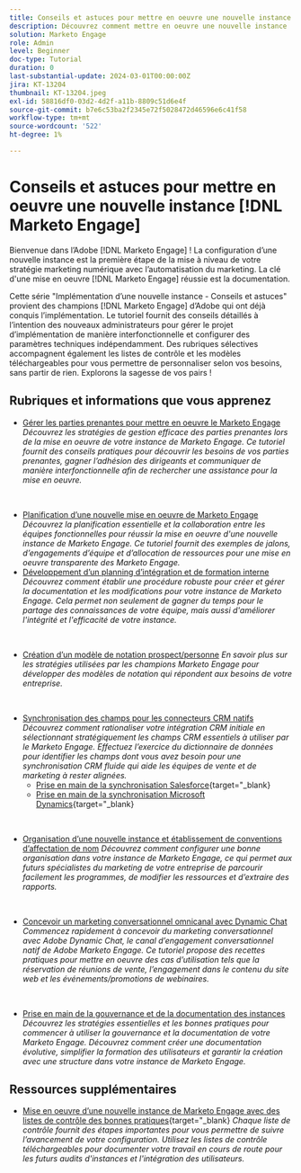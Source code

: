 ```yaml
---
title: Conseils et astuces pour mettre en oeuvre une nouvelle instance
description: Découvrez comment mettre en oeuvre une nouvelle instance  [!DNL Marketo Engage] pour tirer le meilleur parti de sa puissance.
solution: Marketo Engage
role: Admin
level: Beginner
doc-type: Tutorial
duration: 0
last-substantial-update: 2024-03-01T00:00:00Z
jira: KT-13204
thumbnail: KT-13204.jpeg
exl-id: 58816df0-03d2-4d2f-a11b-8809c51d6e4f
source-git-commit: b7e6c53ba2f2345e72f5028472d46596e6c41f58
workflow-type: tm+mt
source-wordcount: '522'
ht-degree: 1%

---
```


# Conseils et astuces pour mettre en oeuvre une nouvelle instance [!DNL Marketo Engage]

Bienvenue dans l’Adobe [!DNL Marketo Engage] ! La configuration d’une nouvelle instance est la première étape de la mise à niveau de votre stratégie marketing numérique avec l’automatisation du marketing. La clé d&#39;une mise en oeuvre [!DNL Marketo Engage] réussie est la documentation.

Cette série &quot;Implémentation d’une nouvelle instance - Conseils et astuces&quot; provient des champions [!DNL Marketo Engage] d’Adobe qui ont déjà conquis l’implémentation. Le tutoriel fournit des conseils détaillés à l’intention des nouveaux administrateurs pour gérer le projet d’implémentation de manière interfonctionnelle et configurer des paramètres techniques indépendamment. Des rubriques sélectives accompagnent également les listes de contrôle et les modèles téléchargeables pour vous permettre de personnaliser selon vos besoins, sans partir de rien. Explorons la sagesse de vos pairs !

## Rubriques et informations que vous apprenez

* [Gérer les parties prenantes pour mettre en oeuvre le Marketo Engage](/help/marketo-tutorial-implementing-new-instance/managing-stakeholder-communications.md)
  *Découvrez les stratégies de gestion efficace des parties prenantes lors de la mise en oeuvre de votre instance de Marketo Engage. Ce tutoriel fournit des conseils pratiques pour découvrir les besoins de vos parties prenantes, gagner l’adhésion des dirigeants et communiquer de manière interfonctionnelle afin de rechercher une assistance pour la mise en oeuvre.*
<br>

* [Planification d’une nouvelle mise en oeuvre de Marketo Engage](/help/marketo-tutorial-implementing-new-instance/planning-for-new-implementation.md)
  *Découvrez la planification essentielle et la collaboration entre les équipes fonctionnelles pour réussir la mise en oeuvre d&#39;une nouvelle instance de Marketo Engage. Ce tutoriel fournit des exemples de jalons, d’engagements d’équipe et d’allocation de ressources pour une mise en oeuvre transparente des Marketo Engage.*
  <br>
* [Développement d’un planning d’intégration et de formation interne](/help/marketo-tutorial-implementing-new-instance/internal-training-roadshow.md)
  *Découvrez comment établir une procédure robuste pour créer et gérer la documentation et les modifications pour votre instance de Marketo Engage. Cela permet non seulement de gagner du temps pour le partage des connaissances de votre équipe, mais aussi d&#39;améliorer l&#39;intégrité et l&#39;efficacité de votre instance.*
<br>

* [Création d’un modèle de notation prospect/personne](/help/marketo-tutorial-implementing-new-instance/building-person-scoring-model.md)
  *En savoir plus sur les stratégies utilisées par les champions Marketo Engage pour développer des modèles de notation qui répondent aux besoins de votre entreprise.*
<br>

* [Synchronisation des champs pour les connecteurs CRM natifs](/help/marketo-tutorial-implementing-new-instance/syncing-fields-for-crm-integration.md)
  *Découvrez comment rationaliser votre intégration CRM initiale en sélectionnant stratégiquement les champs CRM essentiels à utiliser par le Marketo Engage. Effectuez l’exercice du dictionnaire de données pour identifier les champs dont vous avez besoin pour une synchronisation CRM fluide qui aide les équipes de vente et de marketing à rester alignées.*
   * [Prise en main de la synchronisation Salesforce](https://experienceleague.adobe.com/fr/docs/marketo-learn/tutorials/lead-and-data-management/salesforce-sync-setup){target="_blank}
   * [Prise en main de la synchronisation Microsoft Dynamics](https://experienceleague.adobe.com/fr/docs/marketo-learn/tutorials/lead-and-data-management/microsoft-dynamics-sync-setup){target="_blank}
<br>

* [Organisation d’une nouvelle instance et établissement de conventions d’affectation de nom](/help/marketo-tutorial-implementing-new-instance/organizing-new-instance.md)
  *Découvrez comment configurer une bonne organisation dans votre instance de Marketo Engage, ce qui permet aux futurs spécialistes du marketing de votre entreprise de parcourir facilement les programmes, de modifier les ressources et d’extraire des rapports.*
<br>

* [Concevoir un marketing conversationnel omnicanal avec Dynamic Chat](/help/marketo-tutorial-implementing-new-instance/designing-omnichannel-conversational-marketing.md)
  *Commencez rapidement à concevoir du marketing conversationnel avec Adobe Dynamic Chat, le canal d’engagement conversationnel natif de Adobe Marketo Engage. Ce tutoriel propose des recettes pratiques pour mettre en oeuvre des cas d’utilisation tels que la réservation de réunions de vente, l’engagement dans le contenu du site web et les événements/promotions de webinaires.*
<br>

* [Prise en main de la gouvernance et de la documentation des instances](/help/marketo-tutorial-implementing-new-instance/documenting-your-instance.md)
  *Découvrez les stratégies essentielles et les bonnes pratiques pour commencer à utiliser la gouvernance et la documentation de votre Marketo Engage. Découvrez comment créer une documentation évolutive, simplifier la formation des utilisateurs et garantir la création avec une structure dans votre instance de Marketo Engage.*

## Ressources supplémentaires

* [Mise en oeuvre d’une nouvelle instance de Marketo Engage avec des listes de contrôle des bonnes pratiques](https://experienceleague.adobe.com/fr/docs/marketo/using/getting-started/implementing-a-new-marketo-engage-instance/where-to-start){target="_blank}
  *Chaque liste de contrôle fournit des étapes importantes pour vous permettre de suivre l’avancement de votre configuration. Utilisez les listes de contrôle téléchargeables pour documenter votre travail en cours de route pour les futurs audits d&#39;instances et l&#39;intégration des utilisateurs.*

